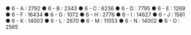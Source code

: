 ● 6 - A : 2792
● 6 - B : 2343
● 6 - C : 6236
● 6 - D : 7795
● 6 - E : 1269
● 6 - F : 16434
● 6 - G : 1072
● 6 - H : 2776
● 6 - I : 14627
● 6 - J : 1561
● 6 - K : 14003
● 6 - L : 2670
● 6 - M : 11053
● 6 - N : 14002
● 6 - O : 2565

